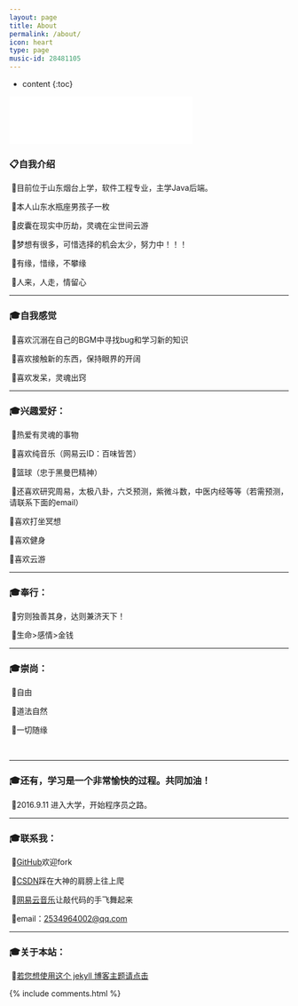 ```yaml
---
layout: page
title: About
permalink: /about/
icon: heart
type: page
music-id: 28481105
---
```


* content
{:toc}
<iframe frameborder="no" border="0" marginwidth="0" marginheight="0" width="330" height="86" src="//music.163.com/outchain/player?type=2&id=487289489&auto=1&height=66"></iframe>

<p>
<h3>📋<strong>自我介绍</strong></h3>  

&nbsp;🔹目前位于山东烟台上学，软件工程专业，主学Java后端。<br/>

&nbsp;🔹本人山东水瓶座男孩子一枚<br/>

&nbsp;🔹皮囊在现实中历劫，灵魂在尘世间云游<br/>

&nbsp;🔹梦想有很多，可惜选择的机会太少，努力中！！！<br/>

&nbsp;🔹有缘，惜缘，不攀缘<br/>

&nbsp;🔹人来，人走，情留心<br/>

<hr>
<h3>🎓<strong>自我感觉</strong></h3>

&nbsp;🔹喜欢沉溺在自己的BGM中寻找bug和学习新的知识<br/>

&nbsp;🔹喜欢接触新的东西，保持眼界的开阔<br/>

&nbsp;🔹喜欢发呆，灵魂出窍<br/>

<p>

<hr>
<h3>🎓<strong>兴趣爱好：</strong></h3>

&nbsp;🔹热爱有灵魂的事物<br/>

&nbsp;🔹喜欢纯音乐（网易云ID：百味皆苦）<br/>

&nbsp;🔹篮球（忠于黑曼巴精神）<br/>

&nbsp;🔹还喜欢研究周易，太极八卦，六爻预测，紫微斗数，中医内经等等（若需预测，请联系下面的email）<br/>

🔹喜欢打坐冥想 <br/>

🔹喜欢健身<br/>

🔹喜欢云游<br/>

<p>

<hr>
<h3>🎓<strong>奉行：</strong></h3>

&nbsp;🔹穷则独善其身，达则兼济天下！<br/>

&nbsp;🔹生命>感情>金钱<br/>
<p>

<hr>
<h3>🎓<strong>崇尚：</strong></h3>

&nbsp;🔹自由<br/>

&nbsp;🔹道法自然<br/>

&nbsp;🔹一切随缘<br/>
<p>

<br/>

<hr>
<h3>🎓<strong>还有，学习是一个非常愉快的过程。共同加油！</strong></h3>

&nbsp;🔹2016.9.11 进入大学，开始程序员之路。<br/>

<hr>
<h3>🎓<strong>联系我：</strong></h3>
<p>
&nbsp;🔹<a href="https://github.com/BaiWeiJieKu">GitHub</a>欢迎fork<br/>

&nbsp;🔹<a href="https://blog.csdn.net/qq_36925536">CSDN</a>踩在大神的肩膀上往上爬<br/>

&nbsp;🔹<a href="https://music.163.com/#/user/home?id=302749816">网易云音乐</a>让敲代码的手飞舞起来<br/>

&nbsp;🔹email：2534964002@qq.com<br/>


<hr>
<h3>🎓<strong>关于本站：</strong></h3>

&nbsp;🔹<a href="https://github.com/Gaohaoyang/gaohaoyang.github.io">若您想使用这个 jekyll 博客主题请点击</a>
<br/>

{% include comments.html %}
